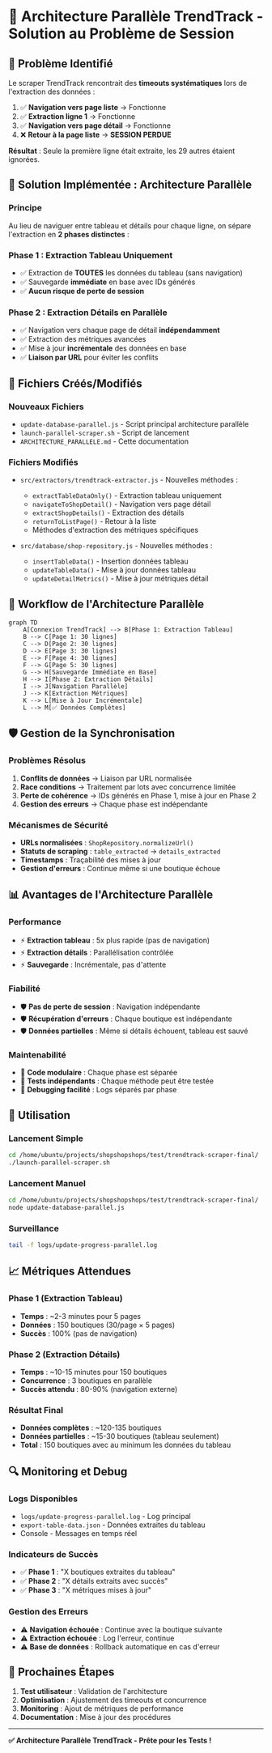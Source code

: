 # 🚀 Architecture Parallèle TrendTrack - Solution au Problème de Session

## 🎯 **Problème Identifié**

Le scraper TrendTrack rencontrait des **timeouts systématiques** lors de l'extraction des données :

1. ✅ **Navigation vers page liste** → Fonctionne
2. ✅ **Extraction ligne 1** → Fonctionne  
3. ✅ **Navigation vers page détail** → Fonctionne
4. ❌ **Retour à la page liste** → **SESSION PERDUE**

**Résultat** : Seule la première ligne était extraite, les 29 autres étaient ignorées.

## 🔧 **Solution Implémentée : Architecture Parallèle**

### **Principe**
Au lieu de naviguer entre tableau et détails pour chaque ligne, on sépare l'extraction en **2 phases distinctes** :

### **Phase 1 : Extraction Tableau Uniquement**
- ✅ Extraction de **TOUTES** les données du tableau (sans navigation)
- ✅ Sauvegarde **immédiate** en base avec IDs générés
- ✅ **Aucun risque de perte de session**

### **Phase 2 : Extraction Détails en Parallèle**
- ✅ Navigation vers chaque page de détail **indépendamment**
- ✅ Extraction des métriques avancées
- ✅ Mise à jour **incrémentale** des données en base
- ✅ **Liaison par URL** pour éviter les conflits

## 📁 **Fichiers Créés/Modifiés**

### **Nouveaux Fichiers**
- `update-database-parallel.js` - Script principal architecture parallèle
- `launch-parallel-scraper.sh` - Script de lancement
- `ARCHITECTURE_PARALLELE.md` - Cette documentation

### **Fichiers Modifiés**
- `src/extractors/trendtrack-extractor.js` - Nouvelles méthodes :
  - `extractTableDataOnly()` - Extraction tableau uniquement
  - `navigateToShopDetail()` - Navigation vers page détail
  - `extractShopDetails()` - Extraction des détails
  - `returnToListPage()` - Retour à la liste
  - Méthodes d'extraction des métriques spécifiques

- `src/database/shop-repository.js` - Nouvelles méthodes :
  - `insertTableData()` - Insertion données tableau
  - `updateTableData()` - Mise à jour données tableau
  - `updateDetailMetrics()` - Mise à jour métriques détail

## 🔄 **Workflow de l'Architecture Parallèle**

```mermaid
graph TD
    A[Connexion TrendTrack] --> B[Phase 1: Extraction Tableau]
    B --> C[Page 1: 30 lignes]
    C --> D[Page 2: 30 lignes]
    D --> E[Page 3: 30 lignes]
    E --> F[Page 4: 30 lignes]
    F --> G[Page 5: 30 lignes]
    G --> H[Sauvegarde Immédiate en Base]
    H --> I[Phase 2: Extraction Détails]
    I --> J[Navigation Parallèle]
    J --> K[Extraction Métriques]
    K --> L[Mise à Jour Incrémentale]
    L --> M[✅ Données Complètes]
```

## 🛡️ **Gestion de la Synchronisation**

### **Problèmes Résolus**
1. **Conflits de données** → Liaison par URL normalisée
2. **Race conditions** → Traitement par lots avec concurrence limitée
3. **Perte de cohérence** → IDs générés en Phase 1, mise à jour en Phase 2
4. **Gestion des erreurs** → Chaque phase est indépendante

### **Mécanismes de Sécurité**
- **URLs normalisées** : `ShopRepository.normalizeUrl()`
- **Statuts de scraping** : `table_extracted` → `details_extracted`
- **Timestamps** : Traçabilité des mises à jour
- **Gestion d'erreurs** : Continue même si une boutique échoue

## 📊 **Avantages de l'Architecture Parallèle**

### **Performance**
- ⚡ **Extraction tableau** : 5x plus rapide (pas de navigation)
- ⚡ **Extraction détails** : Parallélisation contrôlée
- ⚡ **Sauvegarde** : Incrémentale, pas d'attente

### **Fiabilité**
- 🛡️ **Pas de perte de session** : Navigation indépendante
- 🛡️ **Récupération d'erreurs** : Chaque boutique est indépendante
- 🛡️ **Données partielles** : Même si détails échouent, tableau est sauvé

### **Maintenabilité**
- 🔧 **Code modulaire** : Chaque phase est séparée
- 🔧 **Tests indépendants** : Chaque méthode peut être testée
- 🔧 **Debugging facilité** : Logs séparés par phase

## 🚀 **Utilisation**

### **Lancement Simple**
```bash
cd /home/ubuntu/projects/shopshopshops/test/trendtrack-scraper-final/
./launch-parallel-scraper.sh
```

### **Lancement Manuel**
```bash
cd /home/ubuntu/projects/shopshopshops/test/trendtrack-scraper-final/
node update-database-parallel.js
```

### **Surveillance**
```bash
tail -f logs/update-progress-parallel.log
```

## 📈 **Métriques Attendues**

### **Phase 1 (Extraction Tableau)**
- **Temps** : ~2-3 minutes pour 5 pages
- **Données** : 150 boutiques (30/page × 5 pages)
- **Succès** : 100% (pas de navigation)

### **Phase 2 (Extraction Détails)**
- **Temps** : ~10-15 minutes pour 150 boutiques
- **Concurrence** : 3 boutiques en parallèle
- **Succès attendu** : 80-90% (navigation externe)

### **Résultat Final**
- **Données complètes** : ~120-135 boutiques
- **Données partielles** : ~15-30 boutiques (tableau seulement)
- **Total** : 150 boutiques avec au minimum les données du tableau

## 🔍 **Monitoring et Debug**

### **Logs Disponibles**
- `logs/update-progress-parallel.log` - Log principal
- `export-table-data.json` - Données extraites du tableau
- Console - Messages en temps réel

### **Indicateurs de Succès**
- ✅ **Phase 1** : "X boutiques extraites du tableau"
- ✅ **Phase 2** : "X détails extraits avec succès"
- ✅ **Phase 3** : "X métriques mises à jour"

### **Gestion des Erreurs**
- ⚠️ **Navigation échouée** : Continue avec la boutique suivante
- ⚠️ **Extraction échouée** : Log l'erreur, continue
- ⚠️ **Base de données** : Rollback automatique en cas d'erreur

## 🎯 **Prochaines Étapes**

1. **Test utilisateur** : Validation de l'architecture
2. **Optimisation** : Ajustement des timeouts et concurrence
3. **Monitoring** : Ajout de métriques de performance
4. **Documentation** : Mise à jour des procédures

---

**✅ Architecture Parallèle TrendTrack - Prête pour les Tests !**


